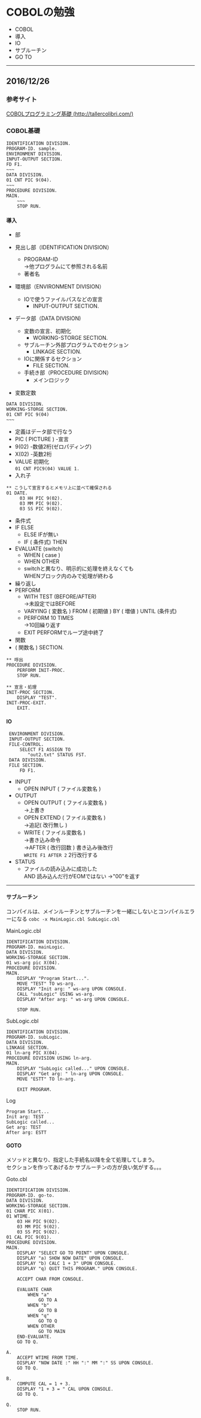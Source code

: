 # COBOLの勉強
* COBOL
 * 導入
 * IO
 * サブルーチン
 * GO TO  

-----
## 2016/12/26
### 参考サイト
[COBOLプログラミング基礎 (http://tallercolibri.com/)](http://tallercolibri.com/)
### COBOL基礎
```cobol
IDENTIFICATION DIVISION.
PROGRAM-ID. sample.
ENVIRONMENT DIVISION.
INPUT-OUTPUT SECTION.
FD F1.
~~~
DATA DIVISION.
01 CNT PIC 9(04).
~~~
PROCEDURE DIVISION.
MAIN.
    ~~~
    STOP RUN.
```
#### 導入
* 部
 * 見出し部（IDENTIFICATION DIVISION）
   * PROGRAM-ID  
     →他プログラムにて参照される名前
   * 著者名
 * 環境部（ENVIRONMENT DIVISION）
   * IOで使うファイルパスなどの宣言
     * INPUT-OUTPUT SECTION.
 * データ部（DATA DIVISION)
   * 変数の宣言、初期化
     * WORKING-STORGE SECTION.
   * サブルーチン外部プログラムでのセクション
     * LINKAGE SECTION.
   * IOに関係するセクション
     * FILE SECTION.
   * 手続き部（PROCEDURE DIVISION）
     * メインロジック


* 変数定数
```cobol
DATA DIVISION.
WORKING-STORGE SECTION.
01 CNT PIC 9(04)
~~~
```  
 * 定義はデータ部で行なう
 * PIC ( PICTURE ) -宣言
 * 9(02) -数値2桁(ゼロパディング)
 * X(02) -英数2桁
 * VALUE 初期化  
 `01 CNT PIC9(04) VALUE 1.`
 * 入れ子  

 ```cobol
 ** こうして宣言するとメモリ上に並べて確保される
 01 DATE.
      03 HH PIC 9(02).
      03 MM PIC 9(02).
      03 SS PIC 9(02).
 ```

* 条件式
 * IF ELSE  
   * ELSE IFが無い  
   * IF ( 条件式) THEN
 * EVALUATE (switch)  
   * WHEN ( case )  
   * WHEN OTHER
   * switchと異なり、明示的に処理を終えなくても  
     WHENブロック内のみで処理が終わる
* 繰り返し
 * PERFORM  
   * WITH TEST (BEFORE/AFTER)  
   →未設定ではBEFORE  
   * VARYING ( 変数名 ) FROM ( 初期値 ) BY ( 増値 ) UNTIL (条件式)
   * PERFORM 10 TIMES  
   →10回繰り返す  
   * EXIT PERFORMでループ途中終了
* 関数
 * ( 関数名 ) SECTION.

 ```cobol
 ** 呼出
 PROCEDURE DIVISION.
     PERFORM INIT-PROC.
     STOP RUN.

 ** 宣言・処理
 INIT-PROC SECTION.
     DISPLAY "TEST".
 INIT-PROC-EXIT.
     EXIT.
 ```

#### IO
```cobol
 ENVIRONMENT DIVISION.
 INPUT-OUTPUT SECTION.
 FILE-CONTROL.
     SELECT F1 ASSIGN TO
        "out2.txt" STATUS FST.
 DATA DIVISION.
 FILE SECTION.
     FD F1.
 ```
 * INPUT  
   * OPEN INPUT ( ファイル変数名 )
 * OUTPUT  
   * OPEN OUTPUT ( ファイル変数名 )  
   →上書き
   * OPEN EXTEND ( ファイル変数名 )  
   →追記( 改行無し )
   * WRITE ( ファイル変数名 )  
   →書き込み命令  
   →AFTER ( 改行回数 )  書き込み後改行  
   `WRITE F1 AFTER 2` 2行改行する
 * STATUS
   * ファイルの読み込みに成功した  
     AND 読み込んだ行がEOMではない
       →"00"を返す

-----

#### サブルーチン
コンパイルは、メインルーチンとサブルーチンを一緒にしないとコンパイルエラーになる
`cobc -x MainLogic.cbl SubLogic.cbl`

MainLogic.cbl
```cobol
IDENTIFICATION DIVISION.
PROGRAM-ID. mainLogic.
DATA DIVISION.
WORKING-STORAGE SECTION.
01 ws-arg pic X(04).
PROCEDURE DIVISION.
MAIN.
    DISPLAY "Program Start...".
    MOVE "TEST" TO ws-arg.
    DISPLAY "Init arg: " ws-arg UPON CONSOLE.
    CALL "subLogic" USING ws-arg.
    DISPLAY "After arg: " ws-arg UPON CONSOLE.

    STOP RUN.
```

SubLogic.cbl

```cobol
IDENTIFICATION DIVISION.
PROGRAM-ID. subLogic.
DATA DIVISION.
LINKAGE SECTION.
01 ln-arg PIC X(04).
PROCEDURE DIVISION USING ln-arg.
MAIN.
    DISPLAY "SubLogic called..." UPON CONSOLE.
    DISPLAY "Get arg: " ln-arg UPON CONSOLE.
    MOVE "ESTT" TO ln-arg.

    EXIT PROGRAM.
```

Log
```
Program Start...
Init arg: TEST
SubLogic called...
Get arg: TEST
After arg: ESTT
```

#### GOTO
メソッドと異なり、指定した手続名以降を全て処理してしまう。  
セクションを作ってあげるか
サブルーチンの方が良い気がする。。。  

Goto.cbl
```COBOL
IDENTIFICATION DIVISION.
PROGRAM-ID. go-to.
DATA DIVISION.
WORKING-STORAGE SECTION.
01 CHAR PIC X(01).
01 WTIME.
    03 HH PIC 9(02).
    03 MM PIC 9(02).
    03 SS PIC 9(02).
01 CAL PIC 9(01).
PROCEDURE DIVISION.
MAIN.
    DISPLAY "SELECT GO TO POINT" UPON CONSOLE.
    DISPLAY "a) SHOW NOW DATE" UPON CONSOLE.
    DISPLAY "b) CALC 1 + 3" UPON CONSOLE.
    DISPLAY "q) QUIT THIS PROGRAM." UPON CONSOLE.

    ACCEPT CHAR FROM CONSOLE.

    EVALUATE CHAR
        WHEN "a"
            GO TO A
        WHEN "b"
            GO TO B
        WHEN "q"
            GO TO Q
        WHEN OTHER
            GO TO MAIN
    END-EVALUATE.
    GO TO Q.

A.
    ACCEPT WTIME FROM TIME.
    DISPLAY "NOW DATE :" HH ":" MM ":" SS UPON CONSOLE.
    GO TO Q.

B.
    COMPUTE CAL = 1 + 3.
    DISPLAY "1 + 3 = " CAL UPON CONSOLE.
    GO TO Q.

Q.
    STOP RUN.
```
